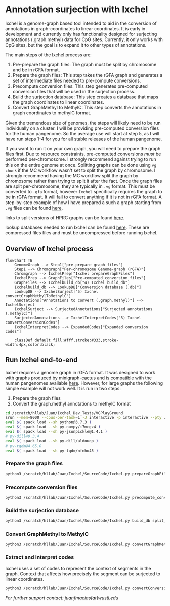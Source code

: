 # Annotation surjection with Ixchel
Ixchel is a genome-graph based tool intended to aid in the conversion of annotations in graph-coordinates to linear coordinates.
It is early in development and currently only has functionality designed for surjecting annotations (.graph.methyl) data for CpG sites.
Currently, it only works with CpG sites, but the goal is to expand it to other types of annotations.

The main steps of the Ixchel process are:
1. Pre-prepare the graph files: The graph must be split by chromosome and be in rGFA format.
2. Prepare the graph files: This step takes the rGFA graph and generates a set of intermediate files needed to pre-compute conversions.
3. Precompute conversion files: This step generates pre-computed conversion files that will be used in the surjection process.
4. Build the surjection database: This step creates a database that maps the graph coordinates to linear coordinates.
5. Convert GraphMethyl to MethylC: This step converts the annotations in graph coordinates to methylC format.

Given the tremendous size of genomes, the steps will likely need to be run individually on a cluster. I will be providing pre-computed conversion files for the human pangenome. So the average use will start at step 5, as I will have run steps 1-4 for you for all stable releases of the human pangenome.

If you want to run it on your own graph, you will need to prepare the graph files first. Due to resource constraints, pre-computed conversions *must* be performed per-chromosome. I strongly recommend against trying to run this on the entire genome at once.
Splitting graphs can be done using `vg chunk` if the MC workflow wasn't set to split the graph by chromosome. I strongly recommend having the MC workflow split the graph by chromosome rather than trying to split it after the fact.
Once the graph files are split per-chromosome, they are typically in `.vg` format. This must be converted to `.gfa` format, however `Ixchel` specifically requires the graph to be in rGFA format. It will fail to convert anything if it is not in rGFA format.
A step-by-step example of how I have prepared a such a graph starting from `.vg` files can be found [here](ELN_Notes/Processs_hprc_v1_1_mc_chm13.md).

links to split versions of HPRC graphs can be found [here](https://github.com/human-pangenomics/hpp_pangenome_resources).

lookup databases needed to run Ixchel can be found [here](BLANK). These are compressed files files and must be uncompressed before running Ixchel.

## Overview of Ixchel process
```mermaid
flowchart TB
    GenomeGraph --> Step1["pre-prepare graph files"]
    Step1 --> Chromgraph["Per-chromosome Genome-graph (rGFA)"]
    Chromgraph --> IxchelPrep["Ixchel prepareGraphFiles"]
    IxchelPrep --> GraphFiles["Pre-computed conversion files"]
    GraphFiles --> Ixchelbuild_db["4) Ixchel build_db"]
    Ixchelbuild_db --> LookupDB["Conversion database (.db)"]
    LookupDB --> IxchelSurject["5) Ixchel convertGraphMethylToMethylC"]
    Annotations["Annotations to convert (.graph.methyl)"] --> IxchelSurject
    IxchelSurject --> SurjectedAnnotations["Surjected annotations (.methylC)"]
    SurjectedAnnotations --> IxchelInterpretCodes["3) Ixchel convertConversionCodes"]
    IxchelInterpretCodes --> ExpandedCodes["Expanded conversion codes"]
    
    classDef default fill:#fff,stroke:#333,stroke-width:4px,color:black;
```

## Run Ixchel end-to-end
Ixchel requires a genome graph in rGFA format. It was designed to work with graphs produced by minigraph-cactus and is compatible with the human pangenomes available [here](https://github.com/human-pangenomics/hpp_pangenome_resources). However, for large graphs the following simple example will not work well.
It is run in two steps:
1. Prepare the graph files
2. Convert the graph.methyl annotations to methylC format
```bash
cd /scratch/hllab/Juan/Ixchel_Dev_Tests/VGPlayGround
srun --mem=8000 --cpus-per-task=1 -J interactive -p interactive --pty /bin/bash -l
eval $( spack load --sh python@3.7.3 )
eval $( spack load --sh py-numpy/i7mcgz4 )
eval $( spack load --sh py-jsonpickle@1.4.1 )
# py-dill@0.3.4
eval $( spack load --sh py-dill/aldouqp )
# py-tqdm@4.65.0
eval $( spack load --sh py-tqdm/nfnho45 )
```
### Prepare the graph files
```bash
python3 /scratch/hllab/Juan/Ixchel/SourceCode/Ixchel.py prepareGraphFiles TestGraph.gfa --reference_name GRCh38
```
### Precompute conversion files
````bash
python3 /scratch/hllab/Juan/Ixchel/SourceCode/Ixchel.py precompute_conversion split_annotations/Annotations.Segments.TestGraph__00001 RefOnly.Segments.TestGraph.pkl QueryOnly.Segments.TestGraph.pkl FilteredLinks.Links.TestGraph.pkl UpstreamArray.RefOnly.Segments.TestGraph.pkl DownstreamArray.RefOnly.Segments.TestGraph.pkl DoubleAnchored.FilteredLinks.Links.TestGraph.pkl
````
### Build the surjection database
```bash
python3 /scratch/hllab/Juan/Ixchel/SourceCode/Ixchel.py build_db split_annotations/Annotations.Segments.TestGraph__00001.converted Annotations.Segments.TestGraph__00001.converted.db
```
### Convert GraphMethyl to MethylC
```bash
python3 /scratch/hllab/Juan/Ixchel/SourceCode/Ixchel.py convertGraphMethylToMethylC Example.CG.graph.methyl Annotations.Segments.TestGraph__00001.converted.db Example.CG.graph.methyl.methylC
```
### Extract and interpret codes
Ixchel uses a set of codes to represent the context of segments in the graph.
Context that affects how precisely the segment can be surjected to linear coordinates.
```bash
python3 /scratch/hllab/Juan/Ixchel/SourceCode/Ixchel.py convertConversionCodes Example.CG.graph.methyl.methylC
```

*For further support contact: juanfmacias[at]wustl.edu*